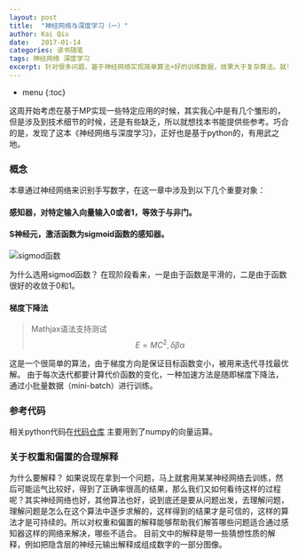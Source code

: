 ```yaml
---
layout:	post
title:	"神经网络与深度学习（一）"
author: Kai Qiu
date:	2017-01-14
categories:	读书随笔
tags: 神经网络 深度学习
excerpt: 针对很多问题，基于神经网络实现简单算法+好的训练数据，效果大于复杂算法。就手写数字识别而言，经过良好训练的神经网络识别率甚至超过人脑。神经网络的速度慢是在训练阶段，就和人的学习阶段一样，等到训练完成之后，在其他平台甚至移动平台上可以快速的响应输入。
---
```


* menu
{:toc}

这周开始考虑在基于MP实现一些特定应用的时候，其实我心中是有几个雏形的，但是涉及到技术细节的时候，还是有些缺乏，所以就想找本书能提供些参考。巧合的是，发现了这本《神经网络与深度学习》，正好也是基于python的，有用武之地。

### 概念

本章通过神经网络来识别手写数字，在这一章中涉及到以下几个重要对象：

#### 感知器，对特定输入向量输入0或者1，等效于与非门。

#### S神经元，激活函数为sigmoid函数的感知器。
![sigmod函数](https://github.com/abcamus/abcamus.github.io/raw/master/_pic/sigmod.png)

为什么选用sigmod函数？
在现阶段看来，一是由于函数是平滑的，二是由于函数很好的收敛于0和1。

#### 梯度下降法

>Mathjax语法支持测试
$$E=MC^2, \delta \beta \alpha$$


这是一个很简单的算法，由于梯度方向是保证目标函数变小，被用来迭代寻找最优解。
由于每次迭代都要计算代价函数的变化，一种加速方法是随即梯度下降法，通过小批量数据（mini-batch）进行训练。

### 参考代码
相关python代码在[代码仓库](https://github.com/mnielsen/neural-networks-and-deep-learning.git)
主要用到了numpy的向量运算。

### 关于权重和偏置的合理解释
为什么要解释？
如果说现在拿到一个问题，马上就套用某某神经网络去训练，然后可能运气比较好，得到了正确率很高的结果，那么我们又如何看待这样的过程呢？其实神经网络也好，其他算法也好，说到底还是要从问题出发，去理解问题，理解问题是怎么在这个算法中逐步求解的，这样得到的结果才是可信的，这样的算法才是可持续的。所以对权重和偏置的解释能够帮助我们解答哪些问题适合通过感知器这样的网络来解决，哪些不适合。
目前文中的解释是带一些猜想性质的解释，例如把隐含层的神经元输出解释成组成数字的一部分图像。
